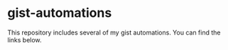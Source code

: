 # gist-automations
This repository includes several of my gist automations. You can find the links below.
